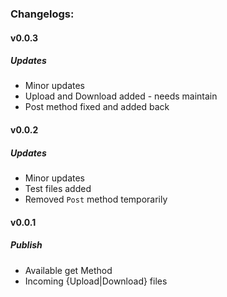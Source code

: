 ### Changelogs:

#### v0.0.3
##### Updates
* Minor updates
* Upload and Download added - needs maintain
* Post method fixed and added back

#### v0.0.2
##### Updates
* Minor updates
* Test files added
* Removed `Post` method temporarily

#### v0.0.1
##### Publish
* Available get Method
* Incoming {Upload|Download} files



<!-- === 0.0.2 / 2020-09-...
==== Updates | Enhancements
* Added to {Upload|Download} files.
 -->
